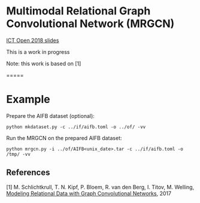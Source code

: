 Multimodal Relational Graph Convolutional Network (MRGCN)
=====
[ICT Open 2018 slides](https://www.slideshare.net/XanderWilcke/the-knowledge-graph-for-endtoend-learning-on-heterogeneous-knowledge)

This is a work in progress

Note: this work is based on [1]

=====

# Example

Prepare the AIFB dataset (optional):

```python mkdataset.py -c ../if/aifb.toml -o ../of/ -vv```

Run the MRGCN on the prepared AIFB dataset:

```python mrgcn.py -i ../of/AIFB<unix_date>.tar -c ../if/aifb.toml -o /tmp/ -vv```

## References

[1] M. Schlichtkrull, T. N. Kipf, P. Bloem, R. van den Berg, I. Titov, M. Welling, [Modeling Relational Data with Graph Convolutional Networks](https://arxiv.org/abs/1703.06103), 2017
